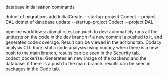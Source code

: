 database initialisation commands

dotnet ef migrations add InitialCreate --startup-project Codect --project DAL
dotnet ef database update --startup-project Codect --project DAL


pipeline workflows:
  atomatic.test.on.puch.to.dev:
    automaticly runs all the unittests on the code in the dev branch if a new commit is pushed to it, and generates code coverage. Result can be viewed in the actions tab.
  Codacy analysis CLI:
    Runs static code analysis using codacy when there is a new push to the main branch, results can be seen in the Security tab.
  codect_dockerize:
    Generates an new image of the backend and the database, if there is a push to the main branch. results can be seen in packages in the Code tab.
